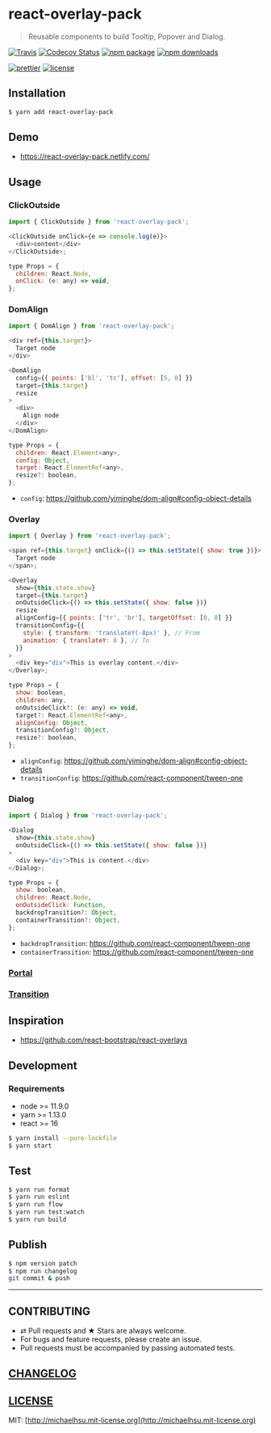 # react-overlay-pack

> Reusable components to build Tooltip, Popover and Dialog.

[![Travis][build-badge]][build]
[![Codecov Status][codecov-badge]][codecov]
[![npm package][npm-badge]][npm]
[![npm downloads][npm-downloads]][npm]

[![prettier][prettier-badge]][prettier]
[![license][license-badge]][license]

## Installation

```sh
$ yarn add react-overlay-pack
```

## Demo

- https://react-overlay-pack.netlify.com/

## Usage

### ClickOutside

```js
import { ClickOutside } from 'react-overlay-pack';

<ClickOutside onClick={e => console.log(e)}>
  <div>content</div>
</ClickOutside>;
```

```js
type Props = {
  children: React.Node,
  onClick: (e: any) => void,
};
```

### DomAlign

```js
import { DomAlign } from 'react-overlay-pack';

<div ref={this.target}>
  Target node
</div>

<DomAlign
  config={{ points: ['bl', 'tc'], offset: [5, 0] }}
  target={this.target}
  resize
>
  <div>
    Align node
  </div>
</DomAlign>
```

```js
type Props = {
  children: React.Element<any>,
  config: Object,
  target: React.ElementRef<any>,
  resize?: boolean,
};
```

- `config`: https://github.com/yiminghe/dom-align#config-object-details

### Overlay

```js
import { Overlay } from 'react-overlay-pack';

<span ref={this.target} onClick={() => this.setState({ show: true })}>
  Target node
</span>;

<Overlay
  show={this.state.show}
  target={this.target}
  onOutsideClick={() => this.setState({ show: false })}
  resize
  alignConfig={{ points: ['tr', 'br'], targetOffset: [0, 8] }}
  transitionConfig={{
    style: { transform: 'translateY(-8px)' }, // From
    animation: { translateY: 0 }, // To
  }}
>
  <div key="div">This is overlay content.</div>
</Overlay>;
```

```js
type Props = {
  show: boolean,
  children: any,
  onOutsideClick?: (e: any) => void,
  target?: React.ElementRef<any>,
  alignConfig: Object,
  transitionConfig?: Object,
  resize?: boolean,
};
```

- `alignConfig`: https://github.com/yiminghe/dom-align#config-object-details
- `transitionConfig`: https://github.com/react-component/tween-one

### Dialog

```js
import { Dialog } from 'react-overlay-pack';

<Dialog
  show={this.state.show}
  onOutsideClick={() => this.setState({ show: false })}
>
  <div key="div">This is content.</div>
</Dialog>;
```

```js
type Props = {
  show: boolean,
  children: React.Node,
  onOutsideClick: Function,
  backdropTransition?: Object,
  containerTransition?: Object,
};
```

- `backdropTransition`: https://github.com/react-component/tween-one
- `containerTransition`: https://github.com/react-component/tween-one

### [Portal](https://github.com/tajo/react-portal)

### [Transition](https://github.com/react-component/tween-one)

## Inspiration

- https://github.com/react-bootstrap/react-overlays

## Development

### Requirements

- node >= 11.9.0
- yarn >= 1.13.0
- react >= 16

```sh
$ yarn install --pure-lockfile
$ yarn start
```

## Test

```sh
$ yarn run format
$ yarn run eslint
$ yarn run flow
$ yarn run test:watch
$ yarn run build
```

## Publish

```bash
$ npm version patch
$ npm run changelog
git commit & push
```

---

## CONTRIBUTING

- ⇄ Pull requests and ★ Stars are always welcome.
- For bugs and feature requests, please create an issue.
- Pull requests must be accompanied by passing automated tests.

## [CHANGELOG](CHANGELOG.md)

## [LICENSE](LICENSE)

MIT: [http://michaelhsu.mit-license.org](http://michaelhsu.mit-license.org)

[build-badge]: https://img.shields.io/travis/evenchange4/react-overlay-pack/master.svg?style=flat-square
[build]: https://travis-ci.org/evenchange4/react-overlay-pack
[npm-badge]: https://img.shields.io/npm/v/react-overlay-pack.svg?style=flat-square
[npm]: https://www.npmjs.org/package/react-overlay-pack
[codecov-badge]: https://img.shields.io/codecov/c/github/evenchange4/react-overlay-pack.svg?style=flat-square
[codecov]: https://codecov.io/github/evenchange4/react-overlay-pack?branch=master
[npm-downloads]: https://img.shields.io/npm/dt/react-overlay-pack.svg?style=flat-square
[license-badge]: https://img.shields.io/npm/l/react-overlay-pack.svg?style=flat-square
[license]: http://michaelhsu.mit-license.org/
[prettier-badge]: https://img.shields.io/badge/styled_with-prettier-ff69b4.svg?style=flat-square
[prettier]: https://github.com/prettier/prettier
